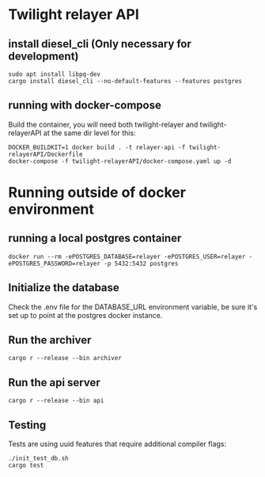 # Twilight relayer API

## install diesel_cli (Only necessary for development)
```command
sudo apt install libpq-dev
cargo install diesel_cli --no-default-features --features postgres
```

## running with docker-compose
Build the container, you will need both twilight-relayer and twilight-relayerAPI at the same dir level for this:

```console
DOCKER_BUILDKIT=1 docker build . -t relayer-api -f twilight-relayerAPI/Dockerfile
docker-compose -f twilight-relayerAPI/docker-compose.yaml up -d
```

# Running outside of docker environment

## running a local postgres container

`docker run --rm -ePOSTGRES_DATABASE=relayer -ePOSTGRES_USER=relayer -ePOSTGRES_PASSWORD=relayer -p 5432:5432 postgres`

## Initialize the database

Check the .env file for the DATABASE_URL environment variable, be sure it's set up to point at the postgres docker instance.

## Run the archiver

`cargo r --release --bin archiver`

## Run the api server

`cargo r --release --bin api`

## Testing
Tests are using uuid features that require additional compiler flags:

```command
./init_test_db.sh
cargo test
```

